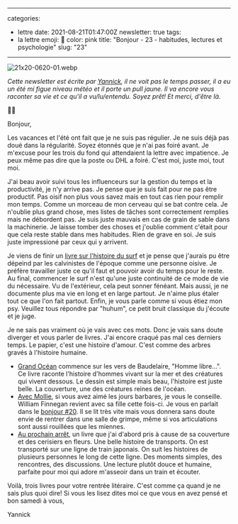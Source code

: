 
---
categories:
- lettre
date: 2021-08-21T01:47:00Z
newsletter: true
tags:
- la lettre
emoji: 💌
color: pink
title: "Bonjour - 23 - habitudes, lectures et psychologie"
slug: "23"
---
![21x20-0620-01.webp](https://buttondown.s3.amazonaws.com/images/ce07aea8-7597-410b-b2f4-35332cbba48e.webp)

_Cette newsletter est écrite par [Yannick](https://yannickschutz.com/now), il ne voit pas le temps passer, il a eu un été mi figue niveau météo et il porte un pull jaune. Il va encore vous raconter sa vie et ce qu'il a vu/lu/entendu. Soyez prêt! Et merci, d'être là._

👋🏻

Bonjour,

Les vacances et l'été ont fait que je ne suis pas régulier. Je ne suis déjà pas doué dans la régularité. Soyez étonnés que je n'ai pas foiré avant. Je m'excuse pour les trois du fond qui attendaient la lettre avec impatience. Je peux même pas dire que la poste ou DHL a foiré. C'est moi, juste moi, tout moi.

J'ai beau avoir suivi tous les influenceurs sur la gestion du temps et la productivité, je n'y arrive pas. Je pense que je suis fait pour ne pas être productif. Pas oisif non plus vous savez mais en tout cas rien pour remplir mon temps. Comme un morceau de mon cerveau qui se bat contre cela. Je n'oublie plus grand chose, mes listes de tâches sont correctement remplies mais ne débordent pas. Je suis juste mauvais en cas de grain de sable dans la machinerie. Je laisse tomber des choses et j'oublie comment c'était pour que cela reste stable dans mes habitudes. Rien de grave en soi. Je suis juste impressioné par ceux qui y arrivent.

Je viens de finir un [livre sur l'histoire du surf](https://www.librairiesindependantes.com/product/9782918682448/) et je pense que j'aurais pu être dépeind par les calvinistes de l'époque comme une personne oisive. Je préfère travailler juste ce qu'il faut et pouvoir avoir du temps pour le reste. Au final, commencer le surf n'est qu'une juste continuité de ce mode de vie du nécessaire. Vu de l'extérieur, cela peut sonner fénéant. Mais aussi, je ne documente plus ma vie en long et en large partout. Je n'aime plus étaler tout ce que l'on fait partout. Enfin, je vous parle comme si vous étiez mon psy. Veuillez tous répondre par "huhum", ce petit bruit classique du j'écoute et je juge.

Je ne sais pas vraiment où je vais avec ces mots. Donc je vais sans doute diverger et vous parler de livres. J'ai encore craqué pas mal ces derniers temps. Le papier, c'est une histoire d'amour. C'est comme des arbres gravés à l'histoire humaine.

- [Grand Océan](https://www.babelio.com/livres/Grolleau-Grand-Ocean/1177886) commence sur les vers de Baudelaire, "Homme libre...". Ce livre raconte l'histoire d'hommes vivant sur la mer et des créatures qui vivent dessous. Le dessin est simple mais beau, l'histoire est juste belle. La couverture, une des créatures reines de l'océan.
- [Avec Mollie](http://www.editions-du-sous-sol.com/publication/avec-mollie/), si vous avez aimé les jours barbares, je vous le conseille. William Finnegan revient avec sa fille cette fois-ci. Je vous en parlait dans le [bonjour #20](https://yannickschutz.com/bonjour/20). Il se lit très vite mais vous donnera sans doute envie de rentrer dans une salle de grimpe, même si vos articulations sont aussi rouillées que les miennes.
- [Au prochain arrêt](https://www.babelio.com/livres/Arikawa-Au-prochain-arret/1317430), un livre que j'ai d'abord pris à cause de sa couverture et des cerisiers en fleurs. Une belle histoire de transports. On est transporté sur une ligne de train japonais. On suit les histoires de plusieurs personnes le long de cette ligne. Des moments simples, des rencontres, des discussions. Une lecture plutôt douce et humaine, parfaite pour moi qui adore m'asseoir dans un train et écouter.

Voilà, trois livres pour votre rentrée litéraire. C'est comme ça quand je ne sais plus quoi dire!
Si vous les lisez dites moi ce que vous en avez pensé et bon samedi à vous,

Yannick

